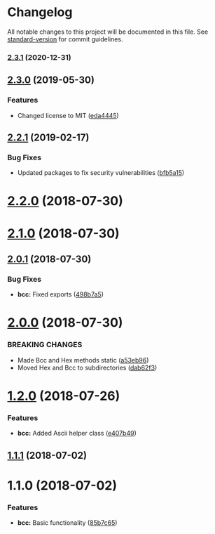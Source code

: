 # Changelog

All notable changes to this project will be documented in this file. See [standard-version](https://github.com/conventional-changelog/standard-version) for commit guidelines.

### [2.3.1](https://github.com/beyerleinf/node-bcc/compare/v2.3.0...v2.3.1) (2020-12-31)

## [2.3.0](https://github.com/beyerleinf/node-bcc/compare/v2.2.1...v2.3.0) (2019-05-30)


### Features

* Changed license to MIT ([eda4445](https://github.com/beyerleinf/node-bcc/commit/eda4445))



<a name="2.2.1"></a>
## [2.2.1](https://github.com/beyerleinf/node-bcc/compare/v2.2.0...v2.2.1) (2019-02-17)


### Bug Fixes

* Updated packages to fix security vulnerabilities ([bfb5a15](https://github.com/beyerleinf/node-bcc/commit/bfb5a15))



<a name="2.2.0"></a>
# [2.2.0](https://github.com/beyerleinf/node-bcc/compare/v2.1.0...v2.2.0) (2018-07-30)



<a name="2.1.0"></a>
# [2.1.0](https://github.com/beyerleinf/node-bcc/compare/v2.0.1...v2.1.0) (2018-07-30)



<a name="2.0.1"></a>
## [2.0.1](https://github.com/beyerleinf/node-bcc/compare/v2.0.0...v2.0.1) (2018-07-30)


### Bug Fixes

* **bcc:** Fixed exports ([498b7a5](https://github.com/beyerleinf/node-bcc/commit/498b7a5))



<a name="2.0.0"></a>
# [2.0.0](https://github.com/beyerleinf/node-bcc/compare/v1.2.0...v2.0.0) (2018-07-30)

### BREAKING CHANGES

* Made Bcc and Hex methods static ([a53eb96](https://github.com/beyerleinf/node-bcc/commit/a53eb96))
* Moved Hex and Bcc to subdirectories ([dab62f3](https://github.com/beyerleinf/node-bcc/commit/dab62f3))

<a name="1.2.0"></a>
# [1.2.0](https://github.com/beyerleinf/node-bcc/compare/v1.1.1...v1.2.0) (2018-07-26)


### Features

* **bcc:** Added Ascii helper class ([e407b49](https://github.com/beyerleinf/node-bcc/commit/e407b49))



<a name="1.1.1"></a>
## [1.1.1](https://github.com/beyerleinf/node-bcc/compare/v1.1.0...v1.1.1) (2018-07-02)



<a name="1.1.0"></a>
# 1.1.0 (2018-07-02)


### Features

* **bcc:** Basic functionality ([85b7c65](https://github.com/beyerleinf/node-bcc/commit/85b7c65))
